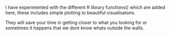 I have experimented with the different R library functions() which are added here, these includes simple plotting to beautiful visualisatons. 

They will save your time in getting closer to what you looking for or sometimes it happens that we dont know whats outside the walls.
